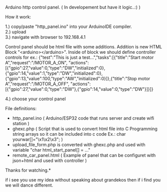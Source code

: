 Arduino http control panel. ( In developement but have it logic..:) )

How it work:

1.) copy/paste "http_panel.ino" into your ArduinoIDE compiler.<br>
2.) upload<br>
3.) navigate with browser to 192.168.4.1

Control panel should be html file with some additions. Addition is new HTML Block "\<arduino>\</arduino>". Inside of block we should define controller controls for ex.:
<arduino>
{"test":"This is just a test...","tasks":[{"title":"Start motor A","request":"/MOTOR_A_ON", "actions":[{"gpio":27,"value":0,"type":"DW","initialized":0},{"gpio":14,"value":1,"type":"DW","initialized":0},{"gpio":13,"value":100,"type":"AW","initialized":0}]},{"title":"Stop motor A","request":"/MOTOR_A_OFF", "actions":[{"gpio":27,"value":0,"type":"DW"},{"gpio":14,"value":0,"type":"DW"}]}]}
</arduino>

4.) choose your control panel



File definitions:
 - http_panel.ino    ( Arduino/ESP32 code that runs server and create wifi station )
 - ghexc.php         ( Script that is used to convert html file into C Programming string arrays so it can be included into c code Ex.: char yourwar[]="\x1\x2\x3"; )
 - upload_file_form.php is converted with ghexc.php and used with variable "char html_start_panel[] = ..."
- remote_car_panel.html ( Example of panel that can be configuret with json+html and used with controller )


Thanks for watching.*

if i see you use my idea without speaking about grandekos then if i find you we will dance different.
